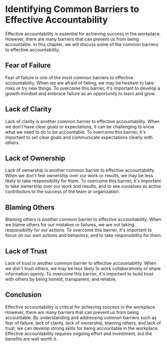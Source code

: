 Identifying Common Barriers to Effective Accountability
==================================================================================================================

Effective accountability is essential for achieving success in the workplace. However, there are many barriers that can prevent us from being accountable. In this chapter, we will discuss some of the common barriers to effective accountability.

Fear of Failure
---------------

Fear of failure is one of the most common barriers to effective accountability. When we are afraid of failing, we may be hesitant to take risks or try new things. To overcome this barrier, it's important to develop a growth mindset and embrace failure as an opportunity to learn and grow.

Lack of Clarity
---------------

Lack of clarity is another common barrier to effective accountability. When we don't have clear goals or expectations, it can be challenging to know what we need to do to be accountable. To overcome this barrier, it's important to set clear goals and communicate expectations clearly with others.

Lack of Ownership
-----------------

Lack of ownership is another common barrier to effective accountability. When we don't feel ownership over our work or results, we may be less likely to take responsibility for them. To overcome this barrier, it's important to take ownership over our work and results, and to see ourselves as active contributors to the success of the team or organization.

Blaming Others
--------------

Blaming others is another common barrier to effective accountability. When we blame others for our mistakes or failures, we are not taking responsibility for our actions. To overcome this barrier, it's important to focus on our own actions and behaviors, and to take responsibility for them.

Lack of Trust
-------------

Lack of trust is another common barrier to effective accountability. When we don't trust others, we may be less likely to work collaboratively or share information openly. To overcome this barrier, it's important to build trust with others by being honest, transparent, and reliable.

Conclusion
----------

Effective accountability is critical for achieving success in the workplace. However, there are many barriers that can prevent us from being accountable. By understanding and addressing common barriers such as fear of failure, lack of clarity, lack of ownership, blaming others, and lack of trust, we can develop strong skills for being accountable in the workplace. Effective accountability requires ongoing effort and investment, but the benefits are well worth it.
